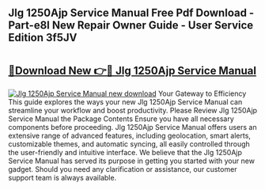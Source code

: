 ## Jlg 1250Ajp Service Manual Free Pdf Download - Part-e8I New Repair Owner Guide - User Service Edition 3f5JV

# <h2><a href="http://bc35081.oget.top/?id=Jlg+1250Ajp+Service+Manual">🔗Download New 👉🔴 Jlg 1250Ajp Service Manual</a></h2>

[![Jlg 1250Ajp Service Manual new download](https://i.imgur.com/5g1atiW.png)](http://bc35081.oget.top/?id=Jlg+1250Ajp+Service+Manual)
Your Gateway to Efficiency This guide explores the ways your new Jlg 1250Ajp Service Manual can streamline your workflow and boost productivity. Please Review Jlg 1250Ajp Service Manual the Package Contents Ensure you have all necessary components before proceeding. Jlg 1250Ajp Service Manual offers users an extensive range of advanced features, including geolocation, smart alerts, customizable themes, and automatic syncing, all easily controlled through the user-friendly and intuitive interface. We believe that the Jlg 1250Ajp Service Manual has served its purpose in getting you started with your new gadget. Should you need any clarification or assistance, our customer support team is always available.
